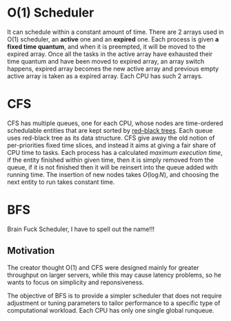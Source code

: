 # O(1) Scheduler
It can schedule within a constant amount of time.
There are 2 arrays used in O(1) scheduler, an **active** one and an **expired** one. Each process is given **a fixed time quantum**, and when it is preempted, it will be moved to the expired array. Once all the tasks in the active array have exhausted their time quantum and have been moved to expired array, an array switch happens, expired array becomes the new active array and previous empty active array is taken as a expired array.
Each CPU has such 2 arrays.
# CFS
CFS has multiple queues, one for each CPU, whose nodes are time-ordered schedulable entities that are kept sorted by [red–black trees](https://en.wikipedia.org/wiki/Red%E2%80%93black_tree "Red–black tree"). Each queue uses red-black tree as its data structure. CFS give away the old notion of per-priorities fixed time slices, and instead it aims at giving a fair share of CPU time to tasks.
Each process has a calculated *maximum execution time*, if the entity finished within given time, then it is simply removed from the queue, if it is not finished then it will be reinsert into the queue added with running time.
The insertion of new nodes takes $O(\log N)$, and choosing the next entity to run takes constant time.
# BFS
Brain Fuck Scheduler, I have to spell out the name!!!
## Motivation
The creator thought O(1) and CFS were designed mainly for greater throughput on larger servers, while this may cause latency problems, so he wants to focus on simplicity and reponsiveness.

The objective of BFS is to provide a simpler scheduler that does not require adjustment or tuning parameters to tailor performance to a specific type of computational workload.
Each CPU has only one single global runqueue.